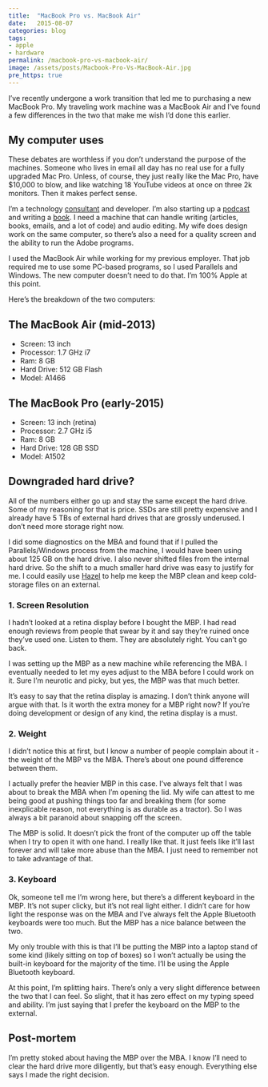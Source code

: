 ```yaml
---
title:  "MacBook Pro vs. MacBook Air"
date:   2015-08-07
categories: blog
tags:
- apple
- hardware
permalink: /macbook-pro-vs-macbook-air/
image: /assets/posts/Macbook-Pro-Vs-MacBook-Air.jpg
pre_https: true
---
```


I’ve recently undergone a work transition that led me to purchasing a new MacBook Pro. My traveling work machine was a MacBook Air and I’ve found a few differences in the two that make me wish I’d done this earlier.

<!--more-->

## [<span></span>](#my-computer-uses)My computer uses

These debates are worthless if you don’t understand the purpose of the machines. Someone who lives in email all day has no real use for a fully upgraded Mac Pro. Unless, of course, they just really like the Mac Pro, have $10,000 to blow, and like watching 18 YouTube videos at once on three 2k monitors. Then it makes perfect sense.

I’m a technology [consultant](http://joebuhlig.com/contact/) and developer. I’m also starting up a [podcast](http://joebuhlig.com/whaddyaknowjoe/) and writing a [book](http://joebuhlig.com/omnifocus/). I need a machine that can handle writing (articles, books, emails, and a lot of code) and audio editing. My wife does design work on the same computer, so there’s also a need for a quality screen and the ability to run the Adobe programs.

I used the MacBook Air while working for my previous employer. That job required me to use some PC-based programs, so I used Parallels and Windows. The new computer doesn’t need to do that. I’m 100% Apple at this point.

Here’s the breakdown of the two computers:

## [<span></span>](#the-macbook-air-mid-2013)The MacBook Air (mid-2013)

*   Screen: 13 inch
*   Processor: 1.7 GHz i7
*   Ram: 8 GB
*   Hard Drive: 512 GB Flash
*   Model: A1466

## [<span></span>](#the-macbook-pro-early-2015)The MacBook Pro (early-2015)

*   Screen: 13 inch (retina)
*   Processor: 2.7 GHz i5
*   Ram: 8 GB
*   Hard Drive: 128 GB SSD
*   Model: A1502

## [<span></span>](#downgraded-hard-drive)Downgraded hard drive?

All of the numbers either go up and stay the same except the hard drive. Some of my reasoning for that is price. SSDs are still pretty expensive and I already have 5 TBs of external hard drives that are grossly underused. I don’t need more storage right now.

I did some diagnostics on the MBA and found that if I pulled the Parallels/Windows process from the machine, I would have been using about 125 GB on the hard drive. I also never shifted files from the internal hard drive. So the shift to a much smaller hard drive was easy to justify for me. I could easily use [Hazel](http://www.noodlesoft.com/hazel.php) to help me keep the MBP clean and keep cold-storage files on an external.

### [<span></span>](#1-screen-resolution)1\. Screen Resolution

I hadn’t looked at a retina display before I bought the MBP. I had read enough reviews from people that swear by it and say they’re ruined once they’ve used one. Listen to them. They are absolutely right. You can’t go back.

I was setting up the MBP as a new machine while referencing the MBA. I eventually needed to let my eyes adjust to the MBA before I could work on it. Sure I’m neurotic and picky, but yes, the MBP was that much better.

It’s easy to say that the retina display is amazing. I don’t think anyone will argue with that. Is it worth the extra money for a MBP right now? If you’re doing development or design of any kind, the retina display is a must.

### [<span></span>](#2-weight)2\. Weight

I didn’t notice this at first, but I know a number of people complain about it - the weight of the MBP vs the MBA. There’s about one pound difference between them.

I actually prefer the heavier MBP in this case. I’ve always felt that I was about to break the MBA when I’m opening the lid. My wife can attest to me being good at pushing things too far and breaking them (for some inexplicable reason, not everything is as durable as a tractor). So I was always a bit paranoid about snapping off the screen.

The MBP is solid. It doesn’t pick the front of the computer up off the table when I try to open it with one hand. I really like that. It just feels like it’ll last forever and will take more abuse than the MBA. I just need to remember not to take advantage of that.

### [<span></span>](#3-keyboard)3\. Keyboard

Ok, someone tell me I’m wrong here, but there’s a different keyboard in the MBP. It’s not super clicky, but it’s not real light either. I didn’t care for how light the response was on the MBA and I’ve always felt the Apple Bluetooth keyboards were too much. But the MBP has a nice balance between the two.

My only trouble with this is that I’ll be putting the MBP into a laptop stand of some kind (likely sitting on top of boxes) so I won’t actually be using the built-in keyboard for the majority of the time. I’ll be using the Apple Bluetooth keyboard.

At this point, I’m splitting hairs. There’s only a very slight difference between the two that I can feel. So slight, that it has zero effect on my typing speed and ability. I’m just saying that I prefer the keyboard on the MBP to the external.

## [<span></span>](#post-mortem)Post-mortem

I’m pretty stoked about having the MBP over the MBA. I know I’ll need to clear the hard drive more diligently, but that’s easy enough. Everything else says I made the right decision.